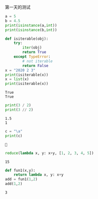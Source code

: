 
第一天的测试


```python
a = 5
b = 4.5
print(isinstance(a,int))
print(isinstance(b,int))
```


```python
def isiterable(obj):
    try:
        iter(obj)
        return True
    except TypeError:
        # not iterable
        return False 
x = "2020 2 3"
print(isiterable(x))
x = list(x)
print(isiterable(x))
```

    True
    True
    


```python
print(3 / 2)
print(3 // 2)
```

    1.5
    1
    


```python
c = "\a"
print(c)
```

    
    


```python
reduce(lambda x, y: x+y, [1, 2, 3, 4, 5])
```




    15




```python
def fun1(x,y):
    return lambda x, y: x+y
add = fun1(1,2)
add(1,2)
```




    3


